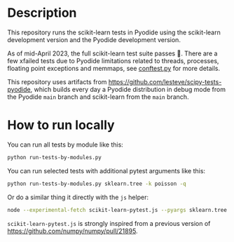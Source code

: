 # Description

This repository runs the scikit-learn tests in Pyodide using the scikit-learn
development version and the Pyodide development version.

As of mid-April 2023, the full scikit-learn test suite passes :tada:. There are a few
xfailed tests due to Pyodide limitations related to threads, processes,
floating point exceptions and memmaps, see [conftest.py](./conftest.py) for
more details.

This repository uses artifacts from
https://github.com/lesteve/scipy-tests-pyodide, which builds every day a
Pyodide distribution in debug mode from the Pyodide `main` branch and
scikit-learn from the `main` branch.

# How to run locally

You can run all tests by module like this:
```bash
python run-tests-by-modules.py
```

You can run selected tests with additional pytest arguments like this:
```bash
python run-tests-by-modules.py sklearn.tree -k poisson -q
```

Or do a similar thing it directly with the `js` helper:
```bash
node --experimental-fetch scikit-learn-pytest.js --pyargs sklearn.tree -k poisson -q
```

`scikit-learn-pytest.js` is strongly inspired from a previous version of
https://github.com/numpy/numpy/pull/21895.

